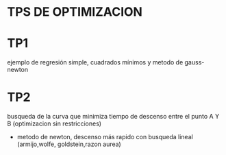 # TPS DE OPTIMIZACION 

# TP1
ejemplo de regresión simple, cuadrados mínimos y metodo de gauss-newton

# TP2
busqueda de la curva que minimiza tiempo de descenso entre el punto A Y B (optimizacion sin restricciones)
- metodo de newton, descenso más rapido con busqueda lineal (armijo,wolfe, goldstein,razon aurea)
